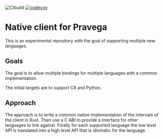 ![CIbuild](https://github.com/pravega/pravega-client-rust/workflows/CIbuild/badge.svg)
[![codecov](https://codecov.io/gh/pravega/pravega-client-rust/branch/master/graph/badge.svg?token=XEjqMkINCV)](https://codecov.io/gh/pravega/pravega-client-rust)

# Native client for Pravega

This is an experimental repository with the goal of supporting multiple new languages.

## Goals

The goal is to allow multiple bindings for multiple languages with a common implementation.

The initial targets are to support C# and Python.

## Approach

The approach is to write a common native implementation of the internals of the client in Rust. Then use a C ABI to provide a interface for other languages to link against.
Finally for each supported language the low level API is translated into a high level API that is idiomatic for the language.

